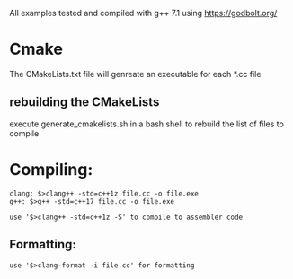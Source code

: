 All examples tested and compiled with g++ 7.1 using https://godbolt.org/ 

# Cmake 
The CMakeLists.txt file will genreate an executable for each *.cc file 
## rebuilding the CMakeLists 
execute generate_cmakelists.sh in a bash shell to rebuild the list of files to compile 


# Compiling:
	clang: $>clang++ -std=c++1z file.cc -o file.exe
	g++: $>g++ -std=c++17 file.cc -o file.exe
	
	use '$>clang++ -std=c++1z -S' to compile to assembler code

## Formatting:
	use '$>clang-format -i file.cc' for formatting


